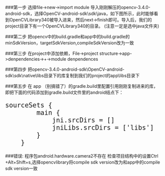 ###第一步
选择file->new->import module 导入刚刚解压的opencv-3.4.0-android-sdk，选择OpenCV-android-sdk\sdk\java，如下图所示，此时能够看到OpenCVLibrary340被导入进来，然后next->finish即可。导入后，我们的project目录下有一个OpenCVLibrary340的目录。
(注意一定是选中java文件夹)

###第二步
把opencv中的build.gradle和app中的build.gradle的minSdkVersion，targetSdkVersion,compileSdkVersion改为一致

###第三步
在project中添加依赖，File->project structure->app->denpendencies->+->module denpendences

###第四步
把opencv-3.4.0-android-sdk\OpenCV-android-sdk\sdk\native\libs目录下的库复制到我们的project的app\libs目录下

###第五步
在 app （别搞错了）的gradle.build里配置引用刚刚复制进来的库，即把下面的代码添加到gradle.build文件里的android结点下：

<font size=5>

```
sourceSets {
        main {
            jni.srcDirs = []
            jniLibs.srcDirs = ['libs']
        }
    }
```
</font>


###错误: 程序包android.hardware.camera2不存在
检查项目结构中的设置Ctrl +Alt+Shift+s,选择opencvlibrary将compile sdk version改为和app中的compile sdk version一致 
